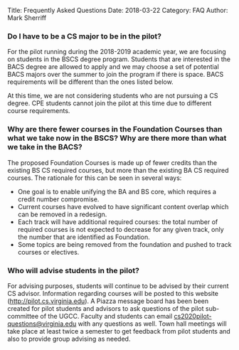 Title: Frequently Asked Questions
Date: 2018-03-22
Category: FAQ
Author: Mark Sherriff

### Do I have to be a CS major to be in the pilot?

For the pilot running during the 2018-2019 academic year, we are focusing on students in the BSCS degree program.  Students that are interested in the BACS degree are allowed to apply and we may choose a set of potential BACS majors over the summer to join the program if there is space.  BACS requirements will be different than the ones listed below.

At this time, we are not considering students who are not pursuing a CS degree.  CPE students cannot join the pilot at this time due to different course requirements.

### Why are there fewer courses in the Foundation Courses than what we take now in the BSCS?  Why are there more than what we take in the BACS?

The proposed Foundation Courses is made up of fewer credits than the existing BS CS required courses, but more than the existing BA CS required courses.  The rationale for this can be seen in several ways:

* One goal is to enable unifying the BA and BS core, which requires a credit number compromise.
* Current courses have evolved to have significant content overlap which can be removed in a redesign.
* Each track will have additional required courses: the total number of required courses is not expected to decrease for any given track, only the number that are identified as Foundation.
* Some topics are being removed from the foundation and pushed to track courses or electives.

### Who will advise students in the pilot?

For advising purposes, students will continue to be advised by their current CS advisor.  Information regarding courses will be posted to this website (http://pilot.cs.virginia.edu).  A Piazza message board has been been created for pilot students and advisors to ask questions of the pilot sub-committee of the UGCC.  Faculty and students can email cs2020pilot-questions@virginia.edu with any questions as well.  Town hall meetings will take place at least twice a semester to get feedback from pilot students and also to provide group advising as needed.  